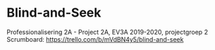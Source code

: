 # Blind-and-Seek
Professionalisering 2A - Project 2A, EV3A 2019-2020, projectgroep 2
Scrumboard: https://trello.com/b/mVdBN4y5/blind-and-seek
